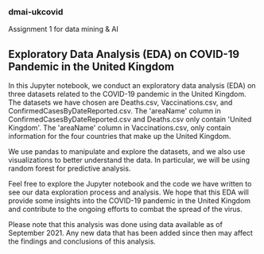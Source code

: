 ### dmai-ukcovid
Assignment 1 for data mining &amp; AI

## Exploratory Data Analysis (EDA) on COVID-19 Pandemic in the United Kingdom

In this Jupyter notebook, we conduct an exploratory data analysis (EDA) on three datasets related to the COVID-19 pandemic in the United Kingdom. The datasets we have chosen are Deaths.csv, Vaccinations.csv, and ConfirmedCasesByDateReported.csv. The 'areaName' column in ConfirmedCasesByDateReported.csv and Deaths.csv only contain 'United Kingdom'. The 'areaName' column in Vaccinations.csv, only contain information for the four countries that make up the United Kingdom.

We use pandas to manipulate and explore the datasets, and we also use visualizations to better understand the data. In particular, we will be using random forest for predictive analysis.

Feel free to explore the Jupyter notebook and the code we have written to see our data exploration process and analysis. We hope that this EDA will provide some insights into the COVID-19 pandemic in the United Kingdom and contribute to the ongoing efforts to combat the spread of the virus.

Please note that this analysis was done using data available as of September 2021. Any new data that has been added since then may affect the findings and conclusions of this analysis.
